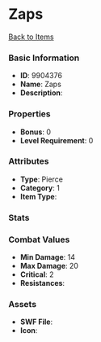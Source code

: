 # Zaps



[Back to Items](../items.md)

### Basic Information

- **ID**: 9904376
- **Name**: Zaps
- **Description**: 

### Properties

- **Bonus**: 0
- **Level Requirement**: 0

### Attributes

- **Type**: Pierce
- **Category**: 1
- **Item Type**: 

### Stats


### Combat Values

- **Min Damage**: 14
- **Max Damage**: 20
- **Critical**: 2
- **Resistances**: 

### Assets

- **SWF File**: 
- **Icon**: 

